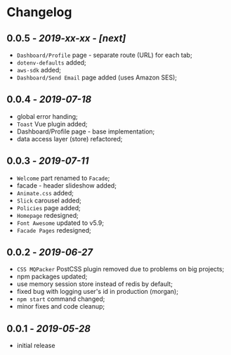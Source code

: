 # Changelog

## **0.0.5** - *2019-xx-xx* - **_[next]_**
* `Dashboard/Profile` page - separate route (URL) for each tab;
* `dotenv-defaults` added;
* `aws-sdk` added;
* `Dashboard/Send Email` page added (uses Amazon SES);


## **0.0.4** - *2019-07-18*
* global error handing;
* `Toast` Vue plugin added;
* Dashboard/Profile page - base implementation;
* data access layer (store) refactored;


## **0.0.3** - *2019-07-11*
* `Welcome` part renamed to `Facade`;
* facade - header slideshow added;
* `Animate.css` added;
* `Slick` carousel added;
* `Policies` page added;
* `Homepage` redesigned;
* `Font Awesome` updated to v5.9;
* `Facade Pages` redesigned;


## **0.0.2** - *2019-06-27*
* `CSS MQPacker` PostCSS plugin removed due to problems on big projects;
* npm packages updated;
* use memory session store instead of redis by default;
* fixed bug with logging user's id in production (morgan);
* `npm start` command changed;
* minor fixes and code cleanup;


## **0.0.1** - *2019-05-28*
* initial release
